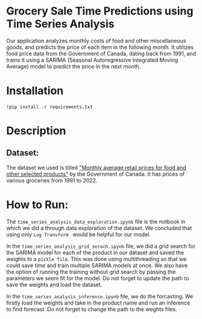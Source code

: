 # Grocery Sale Time Predictions using Time Series Analysis
Our application analyzes monthly costs of food and other miscellaneous goods, and predicts the price of each item in the following month. It utilizes food price data from the Government of Canada, dating back from 1991, and trains it using a SARIMA (Seasonal Autoregressive Integrated Moving Average) model to predict the price in the next month.

# Installation
```
!pip install -r requirements.txt
```

# Description
## Dataset:

The dataset we used is titled ["Monthly average retail prices for food and other selected products"](https://www150.statcan.gc.ca/t1/tbl1/en/tv.action?pid=1810000201) by the Government of Canada. It has prices of various groceries from 1991 to 2022.

# How to Run:
The ```time_series_analysis_data_exploration.ipynb``` file is the notbook in which we did a through data exploration of the dataset. We concluded that using only `Log Transform ` would be helpful for our model.

In the `time_series_analysis_grid_serach.ipynb` file, we did a grid search for the SARIMA model for each of the product in our dataset and saved the weights to a `pickle file`. This was done using multithreading so that we could save time and train multiple SARIMA models at once. We also have the option of running the training without grid search by passing the parameters we seem fit for the model. Do not forget to update the path to save the weights and load the dataset.

In the `time_series_analysis_inference.ipynb` file, we do the forcasting. We firstly load the weights and take in the product name and run an inference to find forecast. Do not forget to change the path to the weghts files.


